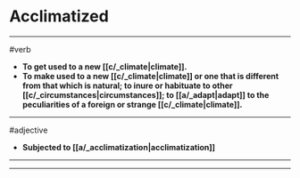 # Acclimatized
---
#verb
- **To get used to a new [[c/_climate|climate]].**
- **To make used to a new [[c/_climate|climate]] or one that is different from that which is natural; to inure or habituate to other [[c/_circumstances|circumstances]]; to [[a/_adapt|adapt]] to the peculiarities of a foreign or strange [[c/_climate|climate]].**
---
#adjective
- **Subjected to [[a/_acclimatization|acclimatization]]**
---
---
